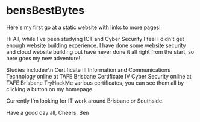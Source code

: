 # bensBestBytes

Here's my first go at a static website with links to more pages!

Hi All, while I've been studying ICT and Cyber Security I feel I didn't get enough website building experience.
I have done some website security and cloud website building but have never done it all right from the start, so here goes my new adventure!

Studies include\r\n
Certificate III Information and Communications Technology online at TAFE Brisbane
Certificate IV Cyber Security online at TAFE Brisbane
TryHackMe various certificates, you can see them all by clicking a button on my homepage.

Currently I'm looking for IT work around Brisbane or Southside.

Have a good day all,
Cheers,
Ben
